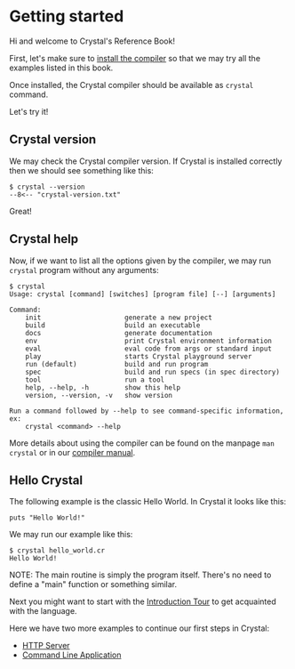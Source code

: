 # Getting started

Hi and welcome to Crystal's Reference Book!

First, let's make sure to [install the compiler](https://crystal-lang.org/install/) so that we may try all the examples listed in this book.

Once installed, the Crystal compiler should be available as `crystal` command.

Let's try it!

## Crystal version

We may check the Crystal compiler version. If Crystal is installed correctly then we should see something like this:

```console
$ crystal --version
--8<-- "crystal-version.txt"
```

Great!

## Crystal help

Now, if we want to list all the options given by the compiler, we may run `crystal` program without any arguments:

```console
$ crystal
Usage: crystal [command] [switches] [program file] [--] [arguments]

Command:
    init                     generate a new project
    build                    build an executable
    docs                     generate documentation
    env                      print Crystal environment information
    eval                     eval code from args or standard input
    play                     starts Crystal playground server
    run (default)            build and run program
    spec                     build and run specs (in spec directory)
    tool                     run a tool
    help, --help, -h         show this help
    version, --version, -v   show version

Run a command followed by --help to see command-specific information, ex:
    crystal <command> --help
```

More details about using the compiler can be found on the manpage `man crystal` or in our [compiler manual](../manuals/using_the_compiler/README.md).

## Hello Crystal

The following example is the classic Hello World. In Crystal it looks like this:

```crystal title="hello_world.cr"
puts "Hello World!"
```

We may run our example like this:

```console
$ crystal hello_world.cr
Hello World!
```

NOTE: The main routine is simply the program itself. There's no need to define a "main" function or something similar.

Next you might want to start with the [Introduction Tour](../tutorials/basics/README.md) to get acquainted with the language.

Here we have two more examples to continue our first steps in Crystal:

* [HTTP Server](./http_server.md)
* [Command Line Application](./cli.md)
